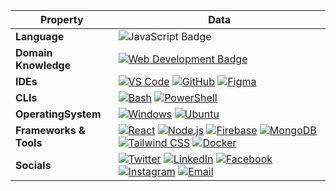 <!--
<h1 align="center">Crafting beautiful user interfaces with precision and creativity.</h1>
<h4 align="center">~ That's Kazi Ziaur Rahman Majba, a passionate React.js Developer</h4>
<h5 align="center">Always eager to collaborate on exciting projects. Let's connect and create something impactful!</h5>
<p align="left"> <img src="https://komarev.com/ghpvc/?username=majbaulhoque&label=Profile%20views&color=0e75b6&style=flat" alt="majbaulhoque" /> </p> -->


<!-- <details>
<summary>Languages and Tools:</summary>
<p align="left">
  <a href="https://www.w3.org/html/" target="_blank" rel="noreferrer">
    <img src="https://raw.githubusercontent.com/devicons/devicon/master/icons/html5/html5-original-wordmark.svg" alt="HTML5" width="30" height="30"/>
  </a>
  <a href="https://www.w3schools.com/css/" target="_blank" rel="noreferrer">
    <img src="https://raw.githubusercontent.com/devicons/devicon/master/icons/css3/css3-original-wordmark.svg" alt="CSS3" width="30" height="30"/>
  </a>
  <a href="https://developer.mozilla.org/en-US/docs/Web/JavaScript" target="_blank" rel="noreferrer">
    <img src="https://raw.githubusercontent.com/devicons/devicon/master/icons/javascript/javascript-original.svg" alt="JavaScript" width="30" height="30"/>
  </a>
  <a href="https://reactjs.org/" target="_blank" rel="noreferrer">
    <img src="https://raw.githubusercontent.com/devicons/devicon/master/icons/react/react-original-wordmark.svg" alt="React" width="30" height="30"/>
  </a>
  <a href="https://nextjs.org/" target="_blank" rel="noreferrer">
    <img src="https://cdn.jsdelivr.net/gh/devicons/devicon/icons/nextjs/nextjs-original-wordmark.svg" alt="Next.js" width="30" height="30" style="background-color:white; padding:2px;"/>
  </a>
  <a href="https://nodejs.org/" target="_blank" rel="noreferrer">
    <img src="https://raw.githubusercontent.com/devicons/devicon/master/icons/nodejs/nodejs-original-wordmark.svg" alt="Node.js" width="30" height="30"/>
  </a>
  <a href="https://expressjs.com/" target="_blank" rel="noreferrer">
    <img src="https://raw.githubusercontent.com/devicons/devicon/master/icons/express/express-original-wordmark.svg" alt="Express" width="30" height="30" style="background-color:white; padding:2px;"/>
  </a>
  <a href="https://www.mongodb.com/" target="_blank" rel="noreferrer">
    <img src="https://raw.githubusercontent.com/devicons/devicon/master/icons/mongodb/mongodb-original-wordmark.svg" alt="MongoDB" width="30" height="30"/>
  </a>
  <a href="https://firebase.google.com/" target="_blank" rel="noreferrer">
    <img src="https://www.vectorlogo.zone/logos/firebase/firebase-icon.svg" alt="Firebase" width="30" height="30"/>
  </a>
  <a href="https://git-scm.com/" target="_blank" rel="noreferrer">
    <img src="https://www.vectorlogo.zone/logos/git-scm/git-scm-icon.svg" alt="Git" width="30" height="30"/>
  </a>
  <a href="https://www.docker.com/" target="_blank" rel="noreferrer">
    <img src="https://raw.githubusercontent.com/devicons/devicon/master/icons/docker/docker-original-wordmark.svg" alt="Docker" width="30" height="30"/>
  </a>
  <a href="https://tailwindcss.com/" target="_blank" rel="noreferrer">
    <img src="https://www.vectorlogo.zone/logos/tailwindcss/tailwindcss-icon.svg" alt="Tailwind CSS" width="30" height="30"/>
  </a>
</p>
</details>  -->

<!-- <details>
    <summary>Programming Languages and Tools</summary>
    <a href="https://github.com/majbaulhoque?tab=repositories&q=language%3Ahtml"><img alt="HTML" src="https://img.shields.io/badge/HTML-E34F26.svg?logo=html5&logoColor=white"></a>
    <a href="https://github.com/majbaulhoque?tab=repositories&q=language%3Acss"><img alt="CSS" src="https://img.shields.io/badge/CSS-1572B6.svg?logo=css3&logoColor=white"></a>
    <a href="https://github.com/majbaulhoque?tab=repositories&q=language%3Ajavascript"><img alt="JavaScript" src="https://img.shields.io/badge/JavaScript-F7DF1E.svg?logo=javascript&logoColor=black"></a>
    <a href="https://github.com/majbaulhoque?tab=repositories&q=language%3Areact"><img alt="React" src="https://img.shields.io/badge/React-61DAFB.svg?logo=react&logoColor=black"></a>
    <a href="https://github.com/majbaulhoque?tab=repositories&q=language%3Anextjs"><img alt="Next.js" src="https://img.shields.io/badge/Next.js-000000.svg?logo=nextdotjs&logoColor=white"></a>
    <a href="https://github.com/majbaulhoque?tab=repositories&q=language%3Anodejs"><img alt="Node.js" src="https://img.shields.io/badge/Node.js-339933.svg?logo=nodedotjs&logoColor=white"></a>
    <a href="https://github.com/majbaulhoque?tab=repositories&q=language%3Amongodb"><img alt="MongoDB" src="https://img.shields.io/badge/MongoDB-47A248.svg?logo=mongodb&logoColor=white"></a>
    <a href="https://github.com/majbaulhoque?tab=repositories&q=language%3Afirebase"><img alt="Firebase" src="https://img.shields.io/badge/Firebase-FFCA28.svg?logo=firebase&logoColor=black"></a>
    <a href="https://github.com/majbaulhoque?tab=repositories&q=language%3Agit"><img alt="Git" src="https://img.shields.io/badge/Git-F05032.svg?logo=git&logoColor=white"></a>
    <a href="https://github.com/majbaulhoque?tab=repositories&q=language%3Atailwindcss"><img alt="Tailwind CSS" src="https://img.shields.io/badge/Tailwind_CSS-38B2AC.svg?logo=tailwindcss&logoColor=white"></a>
    <a href="https://github.com/majbaulhoque?tab=repositories&q=language%3Adocker"><img alt="Docker" src="https://img.shields.io/badge/Docker-2496ED.svg?logo=docker&logoColor=white"></a>
</details>
 -->

<!--
<details>
<summary>Programming Languages and Tools</summary>
<a href="" target="blank">
<img align="center" src="https://skillicons.dev/icons?i=html,css,js,react,nextjs,nodejs,mongodb,firebase,git,github,tailwind,bootstrap,docker,vscode,figma,&theme=light&perline=9" height="100" width="" />
</a>
</details>

-->
| Property             | Data                                                                                                                                                                                                                                                                                                                                                                                                                                                                                                                                                                                                                                                                                                                                                                                                                                                                                                                                                                                                                                                                                                                                                                                                                                                                                                                                                                                                                                                                                                                                                                                                                                                                                                                                                                                   |
|----------------------|------------------------------------------------------------------------------------------------------------------------------------------------------------------------------------------------------------------------------------------------------------------------------------------------------------------------------------------------------------------------------------------------------------------------------------------------------------------------------------------------------------------------------------------------------------------------------------------------------------------------------------------------------------------------------------------------------------------------------------------------------------------------------------------------------------------------------------------------------------------------------------------------------------------------------------------------------------------------------------------------------------------------------------------------------------------------------------------------------------------------------------------------------------------------------------------------------------------------------------------------------------------------------------------------------------------------------------------------------------------------------------------------------------------------------------------------------------------------------------------------------------------------------------------------------------------------------------------------------------------------------------------------------------------------------------------------------------------------------------------------------------------------------------------------------------------------------------------------|
| **Language**       | ![JavaScript Badge](https://img.shields.io/badge/-JavaScript-F7DF1E?style=flat&logo=javascript&logoColor=black) |
| **Domain Knowledge**      | [![Web Development Badge](https://img.shields.io/badge/-Web%20Development-blue?style=flat&logo=html5&logoColor=white)](#) |
| **IDEs**      | [![VS Code](https://img.shields.io/badge/-VS%20Code-007ACC?logo=visual-studio-code&logoColor=white)](https://code.visualstudio.com/) [![GitHub](https://img.shields.io/badge/-GitHub-black?logo=github)](https://github.com/) [![Figma](https://img.shields.io/badge/-Figma-F24E1E?logo=figma&logoColor=white)](https://www.figma.com/) |
| **CLIs**      | [![Bash](https://img.shields.io/badge/-Bash-black?logo=gnu-bash)](https://www.gnu.org/software/bash/) [![PowerShell](https://img.shields.io/badge/-PowerShell-blue?logo=powershell)](https://docs.microsoft.com/en-us/powershell/) |
| **OperatingSystem**      | [![Windows](https://img.shields.io/badge/-Windows-0078D6?logo=windows&logoColor=white)](https://www.microsoft.com/en-us/windows) [![Ubuntu](https://img.shields.io/badge/-Ubuntu-E95420?logo=ubuntu&logoColor=white)](https://ubuntu.com/) |
| **Frameworks & Tools**      | [![React](https://img.shields.io/badge/-React-blue?style=flat&logo=react&logoColor=white)](https://reactjs.org/) [![Node.js](https://img.shields.io/badge/-Node.js-339933?style=flat&logo=node.js&logoColor=white)](https://nodejs.org/) [![Firebase](https://img.shields.io/badge/-Firebase-yellow?logo=firebase)](https://firebase.google.com/) [![MongoDB](https://img.shields.io/badge/-MongoDB-green?logo=mongodb)](https://www.mongodb.com/) [![Tailwind CSS](https://img.shields.io/badge/-Tailwind%20CSS-06B6D4?style=flat&logo=tailwindcss&logoColor=white)](https://tailwindcss.com/) [![Docker](https://img.shields.io/badge/-Docker-blue?logo=docker)](https://www.docker.com/) |
| **Socials**      | [![Twitter](https://img.shields.io/badge/-@Majba24181683-1DA1F2?style=flat&logo=Twitter&logoColor=white)](https://twitter.com/Majba24181683) [![LinkedIn](https://img.shields.io/badge/-https://www.linkedin.com/in/kazi-ziaur-rahman-majba-a089b71ba/-0077B5?style=flat&logo=LinkedIn&logoColor=white)](https://www.linkedin.com/in/kazi-ziaur-rahman-majba-a089b71ba/) [![Facebook](https://img.shields.io/badge/-maj.ba.963-1877F2?style=flat&logo=Facebook&logoColor=white)](https://www.facebook.com/maj.ba.963/) [![Instagram](https://img.shields.io/badge/-majba9399-E4405F?style=flat&logo=Instagram&logoColor=white)](https://www.instagram.com/___majba___/) [![Email](https://img.shields.io/badge/Email-majba9399@gmail.com-red?style=flat&logo=gmail&logoColor=white)](mailto:majba9399@gmail.com) |




</details> 
